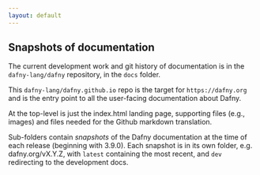 ```yaml
---
layout: default
---
```


## Snapshots of documentation

The current development work and git history of documentation is in the 
`dafny-lang/dafny` repository, in the `docs` folder.

This `dafny-lang/dafny.github.io` repo is the target for `https://dafny.org` 
and is the entry point to all the user-facing documentation about Dafny.

At the top-level is just the index.html landing page, supporting files 
(e.g., images) and files needed for the Github markdown translation.

Sub-folders contain _snapshots_ of the Dafny documentation at the time of 
each release (beginning with 3.9.0). 
Each snapshot is in its own folder, e.g. dafny.org/vX.Y.Z, with `latest` 
containing the most recent, and `dev` redirecting to the development docs.

